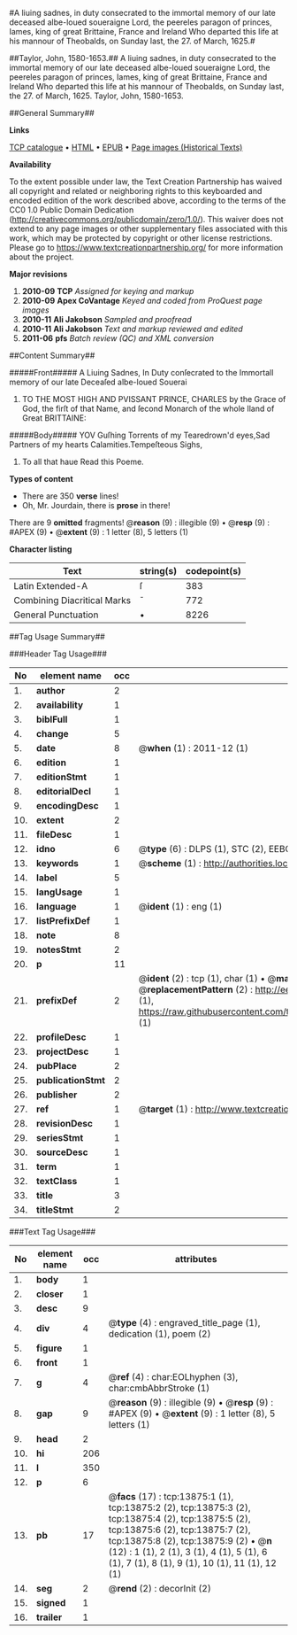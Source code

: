 #A liuing sadnes, in duty consecrated to the immortal memory of our late deceased albe-loued soueraigne Lord, the peereles paragon of princes, Iames, king of great Brittaine, France and Ireland Who departed this life at his mannour of Theobalds, on Sunday last, the 27. of March, 1625.#

##Taylor, John, 1580-1653.##
A liuing sadnes, in duty consecrated to the immortal memory of our late deceased albe-loued soueraigne Lord, the peereles paragon of princes, Iames, king of great Brittaine, France and Ireland Who departed this life at his mannour of Theobalds, on Sunday last, the 27. of March, 1625.
Taylor, John, 1580-1653.

##General Summary##

**Links**

[TCP catalogue](http://www.ota.ox.ac.uk/tcp/)  • 
[HTML](http://tei.it.ox.ac.uk/tcp/Texts-HTML/free/A13/A13469.html)  • 
[EPUB](http://tei.it.ox.ac.uk/tcp/Texts-EPUB/free/A13/A13469.epub) • 
[Page images (Historical Texts)](https://historicaltexts.jisc.ac.uk/eebo-99848762e)

**Availability**

To the extent possible under law, the Text Creation Partnership has waived all copyright and related or neighboring rights to this keyboarded and encoded edition of the work described above, according to the terms of the CC0 1.0 Public Domain Dedication (http://creativecommons.org/publicdomain/zero/1.0/). This waiver does not extend to any page images or other supplementary files associated with this work, which may be protected by copyright or other license restrictions. Please go to https://www.textcreationpartnership.org/ for more information about the project.

**Major revisions**

1. __2010-09__ __TCP__ *Assigned for keying and markup*
1. __2010-09__ __Apex CoVantage__ *Keyed and coded from ProQuest page images*
1. __2010-11__ __Ali Jakobson__ *Sampled and proofread*
1. __2010-11__ __Ali Jakobson__ *Text and markup reviewed and edited*
1. __2011-06__ __pfs__ *Batch review (QC) and XML conversion*

##Content Summary##

#####Front#####
A Liuing Sadnes, In Duty conſecrated to the Immortall memory of our late Deceaſed albe-loued Souerai
1. TO THE MOST HIGH AND PVISSANT PRINCE, CHARLES by the Grace of God, the firſt of that Name, and ſecond Monarch of the whole Iland of Great BRITTAINE:

#####Body#####
YOV Guſhing Torrents of my Tearedrown'd eyes,Sad Partners of my hearts Calamities.Tempeſteous Sighs,
1. To all that haue Read this Poeme.

**Types of content**

  * There are 350 **verse** lines!
  * Oh, Mr. Jourdain, there is **prose** in there!

There are 9 **omitted** fragments! 
 @__reason__ (9) : illegible (9)  •  @__resp__ (9) : #APEX (9)  •  @__extent__ (9) : 1 letter (8), 5 letters (1)

**Character listing**


|Text|string(s)|codepoint(s)|
|---|---|---|
|Latin Extended-A|ſ|383|
|Combining             Diacritical Marks|̄|772|
|General Punctuation|•|8226|

##Tag Usage Summary##

###Header Tag Usage###

|No|element name|occ|attributes|
|---|---|---|---|
|1.|__author__|2||
|2.|__availability__|1||
|3.|__biblFull__|1||
|4.|__change__|5||
|5.|__date__|8| @__when__ (1) : 2011-12 (1)|
|6.|__edition__|1||
|7.|__editionStmt__|1||
|8.|__editorialDecl__|1||
|9.|__encodingDesc__|1||
|10.|__extent__|2||
|11.|__fileDesc__|1||
|12.|__idno__|6| @__type__ (6) : DLPS (1), STC (2), EEBO-CITATION (1), PROQUEST (1), VID (1)|
|13.|__keywords__|1| @__scheme__ (1) : http://authorities.loc.gov/ (1)|
|14.|__label__|5||
|15.|__langUsage__|1||
|16.|__language__|1| @__ident__ (1) : eng (1)|
|17.|__listPrefixDef__|1||
|18.|__note__|8||
|19.|__notesStmt__|2||
|20.|__p__|11||
|21.|__prefixDef__|2| @__ident__ (2) : tcp (1), char (1)  •  @__matchPattern__ (2) : ([0-9\-]+):([0-9IVX]+) (1), (.+) (1)  •  @__replacementPattern__ (2) : http://eebo.chadwyck.com/downloadtiff?vid=$1&page=$2 (1), https://raw.githubusercontent.com/textcreationpartnership/Texts/master/tcpchars.xml#$1 (1)|
|22.|__profileDesc__|1||
|23.|__projectDesc__|1||
|24.|__pubPlace__|2||
|25.|__publicationStmt__|2||
|26.|__publisher__|2||
|27.|__ref__|1| @__target__ (1) : http://www.textcreationpartnership.org/docs/. (1)|
|28.|__revisionDesc__|1||
|29.|__seriesStmt__|1||
|30.|__sourceDesc__|1||
|31.|__term__|1||
|32.|__textClass__|1||
|33.|__title__|3||
|34.|__titleStmt__|2||


###Text Tag Usage###

|No|element name|occ|attributes|
|---|---|---|---|
|1.|__body__|1||
|2.|__closer__|1||
|3.|__desc__|9||
|4.|__div__|4| @__type__ (4) : engraved_title_page (1), dedication (1), poem (2)|
|5.|__figure__|1||
|6.|__front__|1||
|7.|__g__|4| @__ref__ (4) : char:EOLhyphen (3), char:cmbAbbrStroke (1)|
|8.|__gap__|9| @__reason__ (9) : illegible (9)  •  @__resp__ (9) : #APEX (9)  •  @__extent__ (9) : 1 letter (8), 5 letters (1)|
|9.|__head__|2||
|10.|__hi__|206||
|11.|__l__|350||
|12.|__p__|6||
|13.|__pb__|17| @__facs__ (17) : tcp:13875:1 (1), tcp:13875:2 (2), tcp:13875:3 (2), tcp:13875:4 (2), tcp:13875:5 (2), tcp:13875:6 (2), tcp:13875:7 (2), tcp:13875:8 (2), tcp:13875:9 (2)  •  @__n__ (12) : 1 (1), 2 (1), 3 (1), 4 (1), 5 (1), 6 (1), 7 (1), 8 (1), 9 (1), 10 (1), 11 (1), 12 (1)|
|14.|__seg__|2| @__rend__ (2) : decorInit (2)|
|15.|__signed__|1||
|16.|__trailer__|1||
